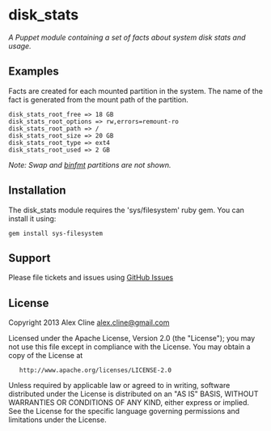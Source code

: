 disk_stats
=======
*A Puppet module containing a set of facts about system disk stats and usage.*

Examples
------
Facts are created for each mounted partition in the system.  The name of the fact is generated from the mount path of the partition.


    disk_stats_root_free => 18 GB
    disk_stats_root_options => rw,errors=remount-ro
    disk_stats_root_path => /
    disk_stats_root_size => 20 GB
    disk_stats_root_type => ext4
    disk_stats_root_used => 2 GB


_Note: Swap and [binfmt](http://en.wikipedia.org/wiki/Binfmt_misc) partitions are not shown._


Installation
------

The disk_stats module requires the 'sys/filesystem' ruby gem.  You can install it using:

    gem install sys-filesystem


Support
-------

Please file tickets and issues using [GitHub Issues](https://github.com/AlexCline/disk_stats/issues)


License
-------
   Copyright 2013 Alex Cline <alex.cline@gmail.com>

   Licensed under the Apache License, Version 2.0 (the "License");
   you may not use this file except in compliance with the License.
   You may obtain a copy of the License at

       http://www.apache.org/licenses/LICENSE-2.0

   Unless required by applicable law or agreed to in writing, software
   distributed under the License is distributed on an "AS IS" BASIS,
   WITHOUT WARRANTIES OR CONDITIONS OF ANY KIND, either express or implied.
   See the License for the specific language governing permissions and
   limitations under the License.
